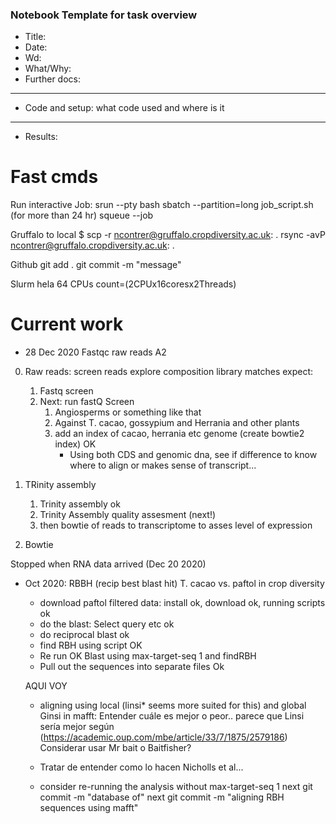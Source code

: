 ### Notebook Template for task overview

- Title:
- Date:
- Wd:
- What/Why:
- Further docs:
--------------------------------------------------------------
- Code and setup: what code used and where is it
--------------------------------------------------------------
- Results:  

# Fast cmds

Run interactive Job:
 srun --pty bash
 sbatch --partition=long job_script.sh (for more than 24 hr)
 squeue --job 

Gruffalo to local
 $ scp -r ncontrer@gruffalo.cropdiversity.ac.uk: .
 rsync -avP ncontrer@gruffalo.cropdiversity.ac.uk: .

 Github
 git add .
 git commit -m "message"

Slurm
hela 64 CPUs count=(2CPUx16coresx2Threads)

# Current work
- 28 Dec 2020
Fastqc raw reads A2
0. Raw reads: screen reads explore composition library matches expect: 
	1. Fastq screen
	2. Next: run fastQ Screen
		1. Angiosperms or something like that
		1. Against T. cacao, gossypium and Herrania and other plants
		2. add an index of cacao, herrania etc genome (create bowtie2 index) OK
			- Using both CDS and genomic dna, see if difference to know where to align or makes sense of transcript...

1. TRinity assembly
	1. Trinity assembly ok
	2. Trinity Assembly quality assesment (next!)
	2. then bowtie of reads to transcriptome to asses level of expression
2. Bowtie






Stopped when RNA data arrived (Dec 20 2020)
- Oct 2020: RBBH (recip best blast hit) T. cacao vs. paftol in crop diversity
	- download paftol filtered data: install ok, download ok, running scripts ok
	- do the blast: Select query etc ok
	- do reciprocal blast ok
	- find RBH using script OK
	- Re run OK Blast using max-target-seq 1 and findRBH
	- Pull out the sequences into separate files Ok

	AQUI VOY
	
	- aligning using local (linsi* seems more suited for this) and global Ginsi in mafft: Entender cuále es mejor o peor.. parece que Linsi sería mejor según (https://academic.oup.com/mbe/article/33/7/1875/2579186) Considerar usar Mr bait o Baitfisher?

	- Tratar de entender como lo hacen Nicholls et al...

	- consider re-running the analysis without max-target-seq 1
next git commit -m "database of"
next git commit -m "aligning RBH sequences using mafft"
